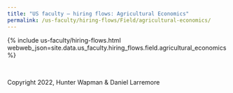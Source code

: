 ```yaml
---
title: "US faculty — hiring flows: Agricultural Economics"
permalink: /us-faculty/hiring-flows/Field/agricultural-economics/
---
```


{% include us-faculty/hiring-flows.html webweb_json=site.data.us_faculty.hiring_flows.field.agricultural_economics %}

<br>

Copyright 2022, Hunter Wapman & Daniel Larremore